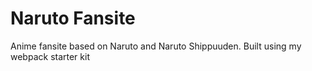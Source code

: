 # Naruto Fansite

Anime fansite based on Naruto and Naruto Shippuuden.  Built using my webpack starter kit
